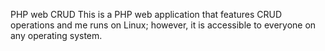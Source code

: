 PHP web CRUD
This is a PHP web application that features CRUD operations and me runs on Linux; however, it is accessible to everyone on any operating system.
